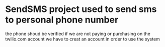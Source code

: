 # SendSMS project used to send sms to personal phone number 
the phone shoud be verified if we are not paying or purchasing on the twilio.com account
we have to creat an account in order to use the system

